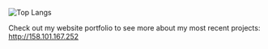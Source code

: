 ![Top Langs](https://github-readme-stats.vercel.app/api/top-langs/?username=aizej&theme=tokyonight)

Check out my website portfolio to see more about my most recent projects: http://158.101.167.252
